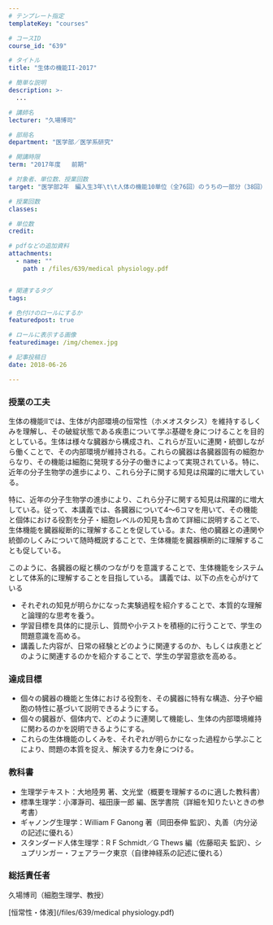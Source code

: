 ```yaml
---
# テンプレート指定
templateKey: "courses"

# コースID
course_id: "639"

# タイトル
title: "生体の機能II-2017"

# 簡単な説明
description: >-
  ...

# 講師名
lecturer: "久場博司"

# 部局名
department: "医学部／医学系研究"

# 開講時限
term: "2017年度	前期"

# 対象者、単位数、授業回数
target: "医学部2年　編入生3年\t\t人体の機能10単位（全76回）のうちの一部分（38回）をなす。"

# 授業回数
classes: 

# 単位数
credit: 

# pdfなどの追加資料
attachments: 
  - name: "" 
    path : /files/639/medical physiology.pdf


# 関連するタグ
tags:

# 色付けのロールにするか
featuredpost: true

# ロールに表示する画像
featuredimage: /img/chemex.jpg

# 記事投稿日
date: 2018-06-26

---
```


### 授業の工夫

生体の機能IIでは、生体が内部環境の恒常性（ホメオスタシス）を維持するしくみを理解し、その破綻状態である疾患について学ぶ基礎を身につけることを目的としている。生体は様々な臓器から構成され、これらが互いに連関・統御しながら働くことで、その内部環境が維持される。これらの臓器は各臓器固有の細胞からなり、その機能は細胞に発現する分子の働きによって実現されている。特に、近年の分子生物学の進歩により、これら分子に関する知見は飛躍的に増大している。

特に、近年の分子生物学の進歩により、これら分子に関する知見は飛躍的に増大している。従って、本講義では、各臓器について4〜6コマを用いて、その機能と個体における役割を分子・細胞レベルの知見も含めて詳細に説明することで、生体機能を臓器縦断的に理解することを促している。また、他の臓器との連関や統御のしくみについて随時概説することで、生体機能を臓器横断的に理解することも促している。

このように、各臓器の縦と横のつながりを意識することで、生体機能をシステムとして体系的に理解することを目指している。 講義では、以下の点を心がけている 

  * それぞれの知見が明らかになった実験過程を紹介することで、本質的な理解と論理的な思考を養う。
  * 学習目標を具体的に提示し、質問や小テストを積極的に行うことで、学生の問題意識を高める。
  * 講義した内容が、日常の経験とどのように関連するのか、もしくは疾患とどのように関連するのかを紹介することで、学生の学習意欲を高める。

### 達成目標

  * 個々の臓器の機能と生体における役割を、その臓器に特有な構造、分子や細胞の特性に基づいて説明できるようにする。
  * 個々の臓器が、個体内で、どのように連関して機能し、生体の内部環境維持に関わるのかを説明できるようにする。
  * これらの生体機能のしくみを、それぞれが明らかになった過程から学ぶことにより、問題の本質を捉え、解決する力を身につける。

### 教科書

  * 生理学テキスト：大地陸男 著、文光堂（概要を理解するのに適した教科書）
  * 標準生理学：小澤瀞司、福田康一郎 編、医学書院（詳細を知りたいときの参考書）
  * ギャノング生理学：William F Ganong 著（岡田泰伸 監訳）、丸善（内分泌の記述に優れる）
  * スタンダード人体生理学：R F Schmidt／G Thews 編（佐藤昭夫 監訳）、シュプリンガー・フェアラーク東京（自律神経系の記述に優れる）

### 総括責任者

久場博司（細胞生理学、教授）


[恒常性・体液](/files/639/medical physiology.pdf) 


